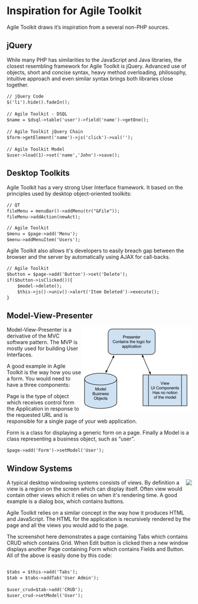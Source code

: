 # Inspiration for Agile Toolkit

Agile Toolkit draws it’s inspiration from a several non-PHP sources.

## jQuery
While many PHP has similarities to the JavaScript and Java libraries, the closest resembling framework for Agile Toolkit is jQuery. Advanced use of objects, short and concise syntax, heavy method overloading, philosophy, intuitive approach and even similar syntax brings both libraries close together.

```
// jQuery Code
$('li').hide().fadeIn();
 
// Agile Toolkit - DSQL
$name = $dsql->table('user')->field('name')->getOne();
   
// Agile Toolkit jQuery Chain
$form->getElement('name')->js('click')->val('');
 
// Agile Toolkit Model
$user->load(1)->set('name','John')->save();
```

## Desktop Toolkits
Agile Toolkit has a very strong User Interface framework. It based on the principles used by desktop object-oriented toolkits:


```
// QT
fileMenu = menuBar()->addMenu(tr("&File"));
fileMenu->addAction(newAct);
```

```
// Agile Toolkit
$menu = $page->add('Menu');
$menu->addMenuItem('Users');
```

Agile Toolkit also allows it's developers to easily breach gap between the browser and the server by automatically using AJAX for call-backs.

```
// Agile Toolkit
$button = $page->add('Button')->set('Delete');
if($button->isClicked()){
    $model->delete();
    $this->js()->univ()->alert('Item Deleted')->execute();
}
```

## Model-View-Presenter

<div style="float: right"><img src="images/300px-Model_View_Presenter.png" /></div>

Model-View-Presenter is a derivative of the MVC software pattern. The MVP is mostly used for building User Interfaces.

A good example in Agile Toolkit is the way how you use a form. You would need to have a three components:

Page is the type of object which receives control form the Application  in response to the requested URL and is responsible for a single page of your web application.

Form is a class for displaying a generic form on a page. Finally a Model is a class representing a business object, such as “user”.

    $page->add('Form')->setModel('User');

## Window Systems	

<div style="float: right"><img src="/Users/rw/Sites/atk4web/doc/book/images/add-user-screenshot.png"></div>

A typical desktop windowing systems consists of views. By definition a view is a region on the screen which can display itself. Often view would contain other views which it relies on when it's rendering time. A good example is a dialog box, which contains buttons.

Agile Toolkit relies on a similar concept in the way how it produces HTML and JavaScript. The HTML for the application is recursively rendered by the page and all the views you would add to the page.

The screenshot here demonstrates a page containing Tabs which contains CRUD which contains Grid. When Edit button is clicked then a new window displays another Page containing Form which contains Fields and Button. All of the above is easily done by this code:

<div style="clear: both"></div>

```
$tabs = $this->add('Tabs');
$tab = $tabs->addTab('User Admin');
 
$user_crud=$tab->add('CRUD');
$user_crud->setModel('User');
```


